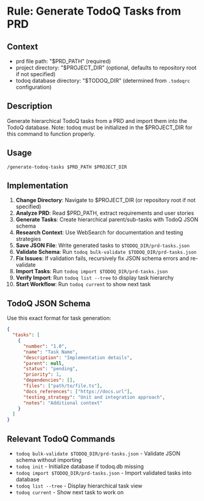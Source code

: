 # Rule: Generate TodoQ Tasks from PRD

## Context

- prd file path: "$PRD_PATH" (required)
- project directory: "$PROJECT_DIR" (optional, defaults to repository root if not specified)
- todoq database directory: "$TODOQ_DIR" (determined from `.todoqrc` configuration)

## Description

Generate hierarchical TodoQ tasks from a PRD and import them into the TodoQ database. Note: todoq must be initialized in the $PROJECT_DIR for this command to function properly.

## Usage
```
/generate-todoq-tasks $PRD_PATH $PROJECT_DIR
```

## Implementation

1. **Change Directory**: Navigate to $PROJECT_DIR (or repository root if not specified)
2. **Analyze PRD**: Read $PRD_PATH, extract requirements and user stories
3. **Generate Tasks**: Create hierarchical parent/sub-tasks with TodoQ JSON schema
4. **Research Context**: Use WebSearch for documentation and testing strategies
5. **Save JSON File**: Write generated tasks to `$TODOQ_DIR/prd-tasks.json`
6. **Validate Schema**: Run `todoq bulk-validate $TODOQ_DIR/prd-tasks.json`
7. **Fix Issues**: If validation fails, recursively fix JSON schema errors and re-validate
8. **Import Tasks**: Run `todoq import $TODOQ_DIR/prd-tasks.json`
9. **Verify Import**: Run `todoq list --tree` to display task hierarchy
10. **Start Workflow**: Run `todoq current` to show next task

## TodoQ JSON Schema

Use this exact format for task generation:

```json
{
  "tasks": [
    {
      "number": "1.0",
      "name": "Task Name",
      "description": "Implementation details",
      "parent": null,
      "status": "pending",
      "priority": 1,
      "dependencies": [],
      "files": ["path/to/file.ts"],
      "docs_references": ["https://docs.url"],
      "testing_strategy": "Unit and integration approach",
      "notes": "Additional context"
    }
  ]
}
```

## Relevant TodoQ Commands

- `todoq bulk-validate $TODOQ_DIR/prd-tasks.json` - Validate JSON schema without importing
- `todoq init` - Initialize database if todoq.db missing
- `todoq import $TODOQ_DIR/prd-tasks.json` - Import validated tasks into database
- `todoq list --tree` - Display hierarchical task view
- `todoq current` - Show next task to work on